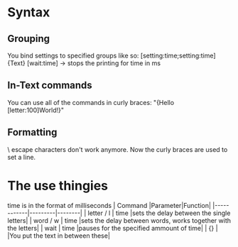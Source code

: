 # Syntax
## Grouping
You bind settings to specified groups like so:
[setting:time;setting:time]{Text}
[wait:time] -> stops the printing for time in ms
## In-Text commands
You can use all of the commands in curly braces:
"{Hello [letter:100]World!}"
## Formatting
\ escape characters don't work anymore. Now the curly braces are used to set a line.

# The use thingies
time is in the format of milliseconds
|   Command  |Parameter|Function|
|------------|---------|--------|
| letter / l |   time  |sets the delay between the single letters|
| word / w   |   time  |sets the delay between words, works together with the letters|
| wait       |   time  |pauses for the specified ammount of time|
| {}         |         |You put the text in between these|
